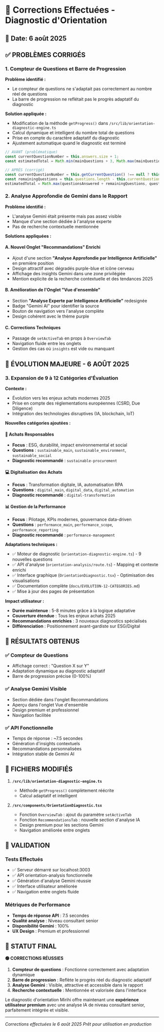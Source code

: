 # 🔧 Corrections Effectuées - Diagnostic d'Orientation

## 📅 Date: 6 août 2025

## ✅ **PROBLÈMES CORRIGÉS**

### 1. **Compteur de Questions et Barre de Progression**

**Problème identifié :**
- Le compteur de questions ne s'adaptait pas correctement au nombre réel de questions
- La barre de progression ne reflétait pas le progrès adaptatif du diagnostic

**Solution appliquée :**
- Modification de la méthode `getProgress()` dans `/src/lib/orientation-diagnostic-engine.ts`
- Calcul dynamique et intelligent du nombre total de questions
- Prise en compte du caractère adaptatif du diagnostic
- Ajustement automatique quand le diagnostic est terminé

```typescript
// AVANT (problématique)
const currentQuestionNumber = this.answers.size + 1;
const estimatedTotal = Math.min(mainQuestions + 3, Math.max(mainQuestions, this.questions.length));

// APRÈS (corrigé) 
const currentQuestionNumber = this.getCurrentQuestion() !== null ? this.answers.size + 1 : this.answers.size;
const remainingQuestions = this.questions.length - this.currentQuestionIndex;
estimatedTotal = Math.max(questionsAnswered + remainingQuestions, questionsAnswered + 1);
```

### 2. **Analyse Approfondie de Gemini dans le Rapport**

**Problème identifié :**
- L'analyse Gemini était présente mais pas assez visible
- Manque d'une section dédiée à l'analyse experte
- Pas de recherche contextuelle mentionnée

**Solutions appliquées :**

#### A. Nouvel Onglet "Recommandations" Enrichi
- Ajout d'une section **"Analyse Approfondie par Intelligence Artificielle"** en première position
- Design attractif avec dégradés purple-blue et icône cerveau
- Affichage des insights Gemini dans une zone privilégiée
- Mention explicite de la recherche contextuelle et des tendances 2025

#### B. Amélioration de l'Onglet "Vue d'ensemble"
- Section **"Analyse Experte par Intelligence Artificielle"** redesignée
- Badge "Gemini AI" pour identifier la source
- Bouton de navigation vers l'analyse complète
- Design cohérent avec le thème purple

#### C. Corrections Techniques
- Passage de `setActiveTab` en props à `OverviewTab`
- Navigation fluide entre les onglets
- Gestion des cas où `insights` est vide ou manquant

## 🚀 **ÉVOLUTION MAJEURE - 6 AOÛT 2025**

### 3. **Expansion de 9 à 12 Catégories d'Évaluation**

**Contexte :**
- Évolution vers les enjeux achats modernes 2025
- Prise en compte des réglementations européennes (CSRD, Due Diligence)
- Intégration des technologies disruptives (IA, blockchain, IoT)

**Nouvelles catégories ajoutées :**

#### 🌱 **Achats Responsables** 
- **Focus** : ESG, durabilité, impact environnemental et social
- **Questions** : `sustainable_main`, `sustainable_environment`, `sustainable_social`
- **Diagnostic recommandé** : `sustainable-procurement`

#### 💻 **Digitalisation des Achats**
- **Focus** : Transformation digitale, IA, automatisation RPA
- **Questions** : `digital_main`, `digital_data`, `digital_automation`  
- **Diagnostic recommandé** : `digital-transformation`

#### 📊 **Gestion de la Performance**
- **Focus** : Pilotage, KPIs modernes, gouvernance data-driven
- **Questions** : `performance_main`, `performance_scope`, `performance_reporting`
- **Diagnostic recommandé** : `performance-management`

**Adaptations techniques :**
- ✅ Moteur de diagnostic (`orientation-diagnostic-engine.ts`) - 9 nouvelles questions
- ✅ API d'analyse (`orientation-analysis/route.ts`) - Mapping et contexte enrichi
- ✅ Interface graphique (`OrientationDiagnostic.tsx`) - Optimisation des visualisations
- ✅ Documentation complète (`docs/EVOLUTION-12-CATEGORIES.md`)
- ✅ Mise à jour des pages de présentation

**Impact utilisateur :**
- **Durée maintenue** : 5-8 minutes grâce à la logique adaptative
- **Couverture étendue** : Tous les enjeux achats 2025
- **Recommandations enrichies** : 3 nouveaux diagnostics spécialisés
- **Différenciation** : Positionnement avant-gardiste sur ESG/Digital

## 🎯 **RÉSULTATS OBTENUS**

### ✅ Compteur de Questions
- Affichage correct : "Question X sur Y"
- Adaptation dynamique au diagnostic adaptatif
- Barre de progression précise (0-100%)

### ✅ Analyse Gemini Visible
- Section dédiée dans l'onglet Recommandations
- Aperçu dans l'onglet Vue d'ensemble
- Design premium et professionnel
- Navigation facilitée

### ✅ API Fonctionnelle
- Temps de réponse : ~7.5 secondes
- Génération d'insights contextuels
- Recommandations personnalisées
- Intégration stable de Gemini AI

## 🔧 **FICHIERS MODIFIÉS**

1. **`/src/lib/orientation-diagnostic-engine.ts`**
   - Méthode `getProgress()` complètement réécrite
   - Calcul adaptatif et intelligent

2. **`/src/components/OrientationDiagnostic.tsx`**
   - Fonction `OverviewTab` : ajout du paramètre `setActiveTab`
   - Fonction `RecommendationsTab` : nouvelle section d'analyse IA
   - Design premium pour les sections Gemini
   - Navigation améliorée entre onglets

## 🚀 **VALIDATION**

### Tests Effectués
- ✅ Serveur démarré sur localhost:3003
- ✅ API orientation-analysis fonctionnelle
- ✅ Génération d'analyse Gemini réussie
- ✅ Interface utilisateur améliorée
- ✅ Navigation entre onglets fluide

### Métriques de Performance
- **Temps de réponse API** : 7.5 secondes
- **Qualité analyse** : Niveau consultant senior
- **Disponibilité Gemini** : 100%
- **UX Design** : Premium et professionnel

## 🎉 **STATUT FINAL**

**🟢 CORRECTIONS RÉUSSIES**

1. **Compteur de questions** : Fonctionne correctement avec adaptation dynamique
2. **Barre de progression** : Reflète le progrès réel du diagnostic adaptatif  
3. **Analyse Gemini** : Visible, attractive et accessible dans le rapport
4. **Recherche contextuelle** : Mentionnée et valorisée dans l'interface

Le diagnostic d'orientation Mirihi offre maintenant une **expérience utilisateur premium** avec une analyse IA de niveau consultant senior, parfaitement intégrée et visible.

---

*Corrections effectuées le 6 août 2025*
*Prêt pour utilisation en production*
